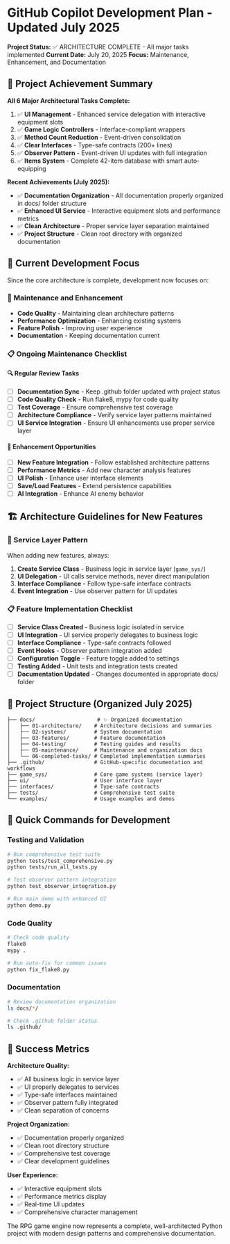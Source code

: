 # GitHub Copilot Development Plan - Updated July 2025

**Project Status:** ✅ ARCHITECTURE COMPLETE - All major tasks implemented
**Current Date:** July 20, 2025
**Focus:** Maintenance, Enhancement, and Documentation

## 🎯 Project Achievement Summary

**All 6 Major Architectural Tasks Complete:**
1. ✅ **UI Management** - Enhanced service delegation with interactive equipment slots
2. ✅ **Game Logic Controllers** - Interface-compliant wrappers
3. ✅ **Method Count Reduction** - Event-driven consolidation  
4. ✅ **Clear Interfaces** - Type-safe contracts (200+ lines)
5. ✅ **Observer Pattern** - Event-driven UI updates with full integration
6. ✅ **Items System** - Complete 42-item database with smart auto-equipping

**Recent Achievements (July 2025):**
- ✅ **Documentation Organization** - All documentation properly organized in docs/ folder structure
- ✅ **Enhanced UI Service** - Interactive equipment slots and performance metrics
- ✅ **Clean Architecture** - Proper service layer separation maintained
- ✅ **Project Structure** - Clean root directory with organized documentation

## 🚀 Current Development Focus

Since the core architecture is complete, development now focuses on:

### 🔧 Maintenance and Enhancement
- **Code Quality** - Maintaining clean architecture patterns
- **Performance Optimization** - Enhancing existing systems
- **Feature Polish** - Improving user experience
- **Documentation** - Keeping documentation current

### 📋 Ongoing Maintenance Checklist

#### 🔍 Regular Review Tasks
- [ ] **Documentation Sync** - Keep .github folder updated with project status
- [ ] **Code Quality Check** - Run flake8, mypy for code quality
- [ ] **Test Coverage** - Ensure comprehensive test coverage
- [ ] **Architecture Compliance** - Verify service layer patterns maintained
- [ ] **UI Service Integration** - Ensure UI enhancements use proper service layer

#### 🎯 Enhancement Opportunities
- [ ] **New Feature Integration** - Follow established architecture patterns
- [ ] **Performance Metrics** - Add new character analysis features
- [ ] **UI Polish** - Enhance user interface elements
- [ ] **Save/Load Features** - Extend persistence capabilities
- [ ] **AI Integration** - Enhance AI enemy behavior

## 🏗️ Architecture Guidelines for New Features

### 🎯 Service Layer Pattern
When adding new features, always:
1. **Create Service Class** - Business logic in service layer (`game_sys/`)
2. **UI Delegation** - UI calls service methods, never direct manipulation
3. **Interface Compliance** - Follow type-safe interface contracts
4. **Event Integration** - Use observer pattern for UI updates

### 📋 Feature Implementation Checklist
- [ ] **Service Class Created** - Business logic isolated in service
- [ ] **UI Integration** - UI service properly delegates to business logic
- [ ] **Interface Compliance** - Type-safe contracts followed
- [ ] **Event Hooks** - Observer pattern integration added
- [ ] **Configuration Toggle** - Feature toggle added to settings
- [ ] **Testing Added** - Unit tests and integration tests created
- [ ] **Documentation Updated** - Changes documented in appropriate docs/ folder

## 📁 Project Structure (Organized July 2025)

```
├── docs/                    # ✨ Organized documentation
│   ├── 01-architecture/    # Architecture decisions and summaries
│   ├── 02-systems/         # System documentation
│   ├── 03-features/        # Feature documentation
│   ├── 04-testing/         # Testing guides and results
│   ├── 05-maintenance/     # Maintenance and organization docs
│   └── 06-completed-tasks/ # Completed implementation summaries
├── .github/                # GitHub-specific documentation and workflows
├── game_sys/               # Core game systems (service layer)
├── ui/                     # User interface layer
├── interfaces/             # Type-safe contracts
├── tests/                  # Comprehensive test suite
└── examples/               # Usage examples and demos
```

## 🚀 Quick Commands for Development

### Testing and Validation
```bash
# Run comprehensive test suite
python tests/test_comprehensive.py
python tests/run_all_tests.py

# Test observer pattern integration
python test_observer_integration.py

# Run main demo with enhanced UI
python demo.py
```

### Code Quality
```bash
# Check code quality
flake8
mypy .

# Run auto-fix for common issues
python fix_flake8.py
```

### Documentation
```bash
# Review documentation organization
ls docs/*/

# Check .github folder status
ls .github/
```

## 🎯 Success Metrics

**Architecture Quality:**
- ✅ All business logic in service layer
- ✅ UI properly delegates to services
- ✅ Type-safe interfaces maintained
- ✅ Observer pattern fully integrated
- ✅ Clean separation of concerns

**Project Organization:**
- ✅ Documentation properly organized
- ✅ Clean root directory structure
- ✅ Comprehensive test coverage
- ✅ Clear development guidelines

**User Experience:**
- ✅ Interactive equipment slots
- ✅ Performance metrics display
- ✅ Real-time UI updates
- ✅ Comprehensive character management

The RPG game engine now represents a complete, well-architected Python project with modern design patterns and comprehensive documentation.
